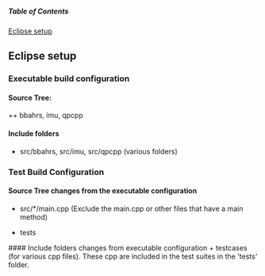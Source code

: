 ##### Table of Contents  
[Eclipse setup](#eclipse_setup)



## Eclipse setup
### Executable build configuration
#### Source Tree:
++ bbahrs, imu, qpcpp

#### Include folders
+ src/bbahrs, src/imu, src/qpcpp (various folders)

### Test Build Configuration 

#### Source Tree changes from the executable configuration
- src/*/main.cpp (Exclude the main.cpp or other files that have a main method)
+ tests

<a name="eclipse_setup"/>
#### Include folders changes from executable configuration
+ testcases (for various cpp files). These cpp are included in the test suites in the 'tests' folder.

